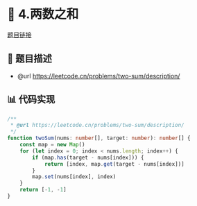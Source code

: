 # 🎪 4.两数之和

[题目链接](https://leetcode.cn/problems/two-sum/description/)

## 📌 题目描述
* @url https://leetcode.cn/problems/two-sum/description/

## 📊 代码实现
```typescript
/**
 * @url https://leetcode.cn/problems/two-sum/description/
 */
function twoSum(nums: number[], target: number): number[] {
    const map = new Map()
    for (let index = 0; index < nums.length; index++) {
        if (map.has(target - nums[index])) {
            return [index, map.get(target - nums[index])]
        }
        map.set(nums[index], index)
    }
    return [-1, -1]
}

```
